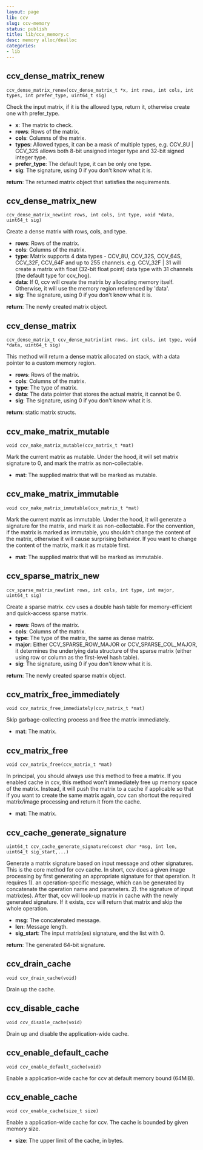 ```yaml
---
layout: page
lib: ccv
slug: ccv-memory
status: publish
title: lib/ccv_memory.c
desc: memory alloc/dealloc
categories:
- lib
---
```


ccv\_dense\_matrix\_renew
-------------------------

	ccv_dense_matrix_renew(ccv_dense_matrix_t *x, int rows, int cols, int types, int prefer_type, uint64_t sig)

Check the input matrix, if it is the allowed type, return it, otherwise create one with prefer\_type.

 * **x**: The matrix to check.
 * **rows**: Rows of the matrix.
 * **cols**: Columns of the matrix.
 * **types**: Allowed types, it can be a mask of multiple types, e.g. CCV\_8U \| CCV\_32S allows both 8-bit unsigned integer type and 32-bit signed integer type.
 * **prefer\_type**: The default type, it can be only one type.
 * **sig**: The signature, using 0 if you don't know what it is.

**return**: The returned matrix object that satisfies the requirements.

ccv\_dense\_matrix\_new
-----------------------

	ccv_dense_matrix_new(int rows, int cols, int type, void *data, uint64_t sig)

Create a dense matrix with rows, cols, and type.

 * **rows**: Rows of the matrix.
 * **cols**: Columns of the matrix.
 * **type**: Matrix supports 4 data types - CCV\_8U, CCV\_32S, CCV\_64S, CCV\_32F, CCV\_64F and up to 255 channels. e.g. CCV\_32F \| 31 will create a matrix with float (32-bit float point) data type with 31 channels (the default type for ccv\_hog).
 * **data**: If 0, ccv will create the matrix by allocating memory itself. Otherwise, it will use the memory region referenced by 'data'.
 * **sig**: The signature, using 0 if you don't know what it is.

**return**: The newly created matrix object.

ccv\_dense\_matrix
------------------

	ccv_dense_matrix_t ccv_dense_matrix(int rows, int cols, int type, void *data, uint64_t sig)

This method will return a dense matrix allocated on stack, with a data pointer to a custom memory region.

 * **rows**: Rows of the matrix.
 * **cols**: Columns of the matrix.
 * **type**: The type of matrix.
 * **data**: The data pointer that stores the actual matrix, it cannot be 0.
 * **sig**: The signature, using 0 if you don't know what it is.

**return**: static matrix structs.

ccv\_make\_matrix\_mutable
--------------------------

	void ccv_make_matrix_mutable(ccv_matrix_t *mat)

Mark the current matrix as mutable. Under the hood, it will set matrix signature to 0, and mark the matrix as non-collectable.

 * **mat**: The supplied matrix that will be marked as mutable.

ccv\_make\_matrix\_immutable
----------------------------

	void ccv_make_matrix_immutable(ccv_matrix_t *mat)

Mark the current matrix as immutable. Under the hood, it will generate a signature for the matrix, and mark it as non-collectable. For the convention, if the matrix is marked as immutable, you shouldn't change the content of the matrix, otherwise it will cause surprising behavior. If you want to change the content of the matrix, mark it as mutable first.

 * **mat**: The supplied matrix that will be marked as immutable.

ccv\_sparse\_matrix\_new
------------------------

	ccv_sparse_matrix_new(int rows, int cols, int type, int major, uint64_t sig)

Create a sparse matrix. ccv uses a double hash table for memory-efficient and quick-access sparse matrix.

 * **rows**: Rows of the matrix.
 * **cols**: Columns of the matrix.
 * **type**: The type of the matrix, the same as dense matrix.
 * **major**: Either CCV\_SPARSE\_ROW\_MAJOR or CCV\_SPARSE\_COL\_MAJOR, it determines the underlying data structure of the sparse matrix (either using row or column as the first-level hash table).
 * **sig**: The signature, using 0 if you don't know what it is.

**return**: The newly created sparse matrix object.

ccv\_matrix\_free\_immediately
------------------------------

	void ccv_matrix_free_immediately(ccv_matrix_t *mat)

Skip garbage-collecting process and free the matrix immediately.

 * **mat**: The matrix.

ccv\_matrix\_free
-----------------

	void ccv_matrix_free(ccv_matrix_t *mat)

In principal, you should always use this method to free a matrix. If you enabled cache in ccv, this method won't immediately free up memory space of the matrix. Instead, it will push the matrix to a cache if applicable so that if you want to create the same matrix again, ccv can shortcut the required matrix/image processing and return it from the cache.

 * **mat**: The matrix.

ccv\_cache\_generate\_signature
-------------------------------

	uint64_t ccv_cache_generate_signature(const char *msg, int len, uint64_t sig_start,...)

Generate a matrix signature based on input message and other signatures. This is the core method for ccv cache. In short, ccv does a given image processing by first generating an appropriate signature for that operation. It requires 1). an operation-specific message, which can be generated by concatenate the operation name and parameters. 2). the signature of input matrix(es). After that, ccv will look-up matrix in cache with the newly generated signature. If it exists, ccv will return that matrix and skip the whole operation.

 * **msg**: The concatenated message.
 * **len**: Message length.
 * **sig\_start**: The input matrix(es) signature, end the list with 0.

**return**: The generated 64-bit signature.

ccv\_drain\_cache
-----------------

	void ccv_drain_cache(void)

Drain up the cache.

ccv\_disable\_cache
-------------------

	void ccv_disable_cache(void)

Drain up and disable the application-wide cache.

ccv\_enable\_default\_cache
---------------------------

	void ccv_enable_default_cache(void)

Enable a application-wide cache for ccv at default memory bound (64MiB).

ccv\_enable\_cache
------------------

	void ccv_enable_cache(size_t size)

Enable a application-wide cache for ccv. The cache is bounded by given memory size.

 * **size**: The upper limit of the cache, in bytes.
